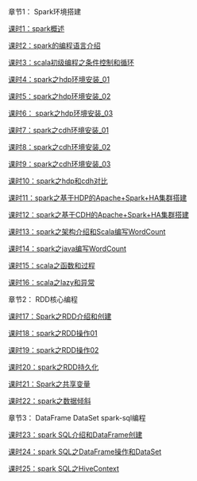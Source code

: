章节1： Spark环境搭建

[课时1：spark概述](https://edu.hellobi.com/course/107/play/lesson/1527)

[课时2：spark的编程语言介绍](https://edu.hellobi.com/course/107/play/lesson/1528)

[课时3：scala初级编程之条件控制和循环](https://edu.hellobi.com/course/107/play/lesson/1529)

[课时4：spark之hdp环境安装_01](https://edu.hellobi.com/course/107/play/lesson/1612)

[课时5：spark之hdp环境安装_02](https://edu.hellobi.com/course/107/play/lesson/1613)

[课时6： spark之hdp环境安装_03](https://edu.hellobi.com/course/107/play/lesson/1614)

[课时7：spark之cdh环境安装_01](https://edu.hellobi.com/course/107/play/lesson/1674)

[课时8：spark之cdh环境安装_02](https://edu.hellobi.com/course/107/play/lesson/1675)

[课时9：spark之cdh环境安装_03](https://edu.hellobi.com/course/107/play/lesson/1676)

[课时10：spark之hdp和cdh对比](https://edu.hellobi.com/course/107/play/lesson/1813)

[课时11：spark之基于HDP的Apache+Spark+HA集群搭建](https://edu.hellobi.com/course/107/play/lesson/1814)

[课时12：spark之基于CDH的Apache+Spark+HA集群搭建](https://edu.hellobi.com/course/107/play/lesson/1815)

[课时13：spark之架构介绍和Scala编写WordCount](https://edu.hellobi.com/course/107/play/lesson/1885)

[课时14：spark之java编写WordCount](https://edu.hellobi.com/course/107/play/lesson/1886)

[课时15：scala之函数和过程](https://edu.hellobi.com/course/107/play/lesson/1967)

[课时16：scala之lazy和异常](https://edu.hellobi.com/course/107/play/lesson/2096)


章节2： RDD核心编程

[课时17：Spark之RDD介绍和创建](https://edu.hellobi.com/course/107/play/lesson/2320)

[课时18：spark之RDD操作01](https://edu.hellobi.com/course/107/play/lesson/2352)

[课时19：spark之RDD操作02](https://edu.hellobi.com/course/107/play/lesson/2353)

[课时20：spark之RDD持久化](https://edu.hellobi.com/course/107/play/lesson/2365)

[课时21：Spark之共享变量](https://edu.hellobi.com/course/107/play/lesson/2532)

[课时22：spark之数据倾斜](https://edu.hellobi.com/course/107/play/lesson/2715)


章节3： DataFrame DataSet spark-sql编程

[课时23：spark SQL介绍和DataFrame创建](https://edu.hellobi.com/course/107/play/lesson/2784)

[课时24：spark SQL之DataFrame操作和DataSet](https://edu.hellobi.com/course/107/play/lesson/2968)

[课时25：spark SQL之HiveContext](https://edu.hellobi.com/course/107/play/lesson/3166)
